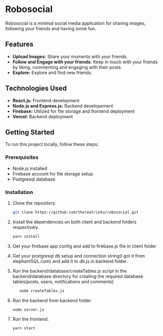 # Robosocial

Robosocial is a minimal social media application for sharing images, following your friends and having some fun.

## Features

- **Upload Images:** Share your moments with your friends.
- **Follow and Engage with your friends:** Keep in touch with your friends by liking, commenting and engaging with their posts.
- **Explore:** Explore and find new friends.

## Technologies Used

- **React.js:** Frontend development
- **Node.js and Express.js:** Backend developement
- **Firebase:** Utilized for file storage and frontend deployment
- **Vercel:** Backend deployment

## Getting Started

To run this project locally, follow these steps:

### Prerequisites

- Node.js installed
- Firebase account for file storage setup
- Postgresql database

### Installation

1. Clone the repository.
   ```bash
   git clone https://github.com/therealrinku/robosocial.git

2. Install the dependencies on both client and backend folders respectively.
   ```bash
   yarn install
   
3. Get your firebase app config and add to firebase.js file in client folder

4. Get your postgresql db setup and connection string(I got it from elephantSQL.com) and add it to db.js in backend folder.

5. Run the backend/database/createTables.js script in the backend/database directory for creating the required database tables(posts, users, notifications and comments)
   ```bash
      node createTables.js

6. Run the backend from backend folder
   ```bash
   node server.js

7. Run the frontend.
   ```bash
   yarn start
